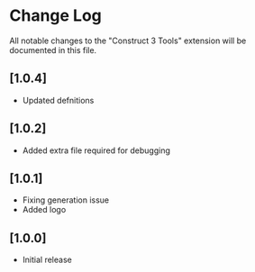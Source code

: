# Change Log

All notable changes to the "Construct 3 Tools" extension will be documented in this file.


## [1.0.4]
- Updated defnitions
## [1.0.2]
- Added extra file required for debugging
## [1.0.1]
- Fixing generation issue
- Added logo
## [1.0.0]
- Initial release